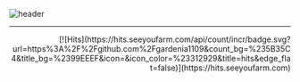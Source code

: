 ![header](https://capsule-render.vercel.app/api?type=shark&color=auto&height=300&section=header&text=Have%20a%20good%20day&fontSize=90)

---

<div style="text-align: right"> [![Hits](https://hits.seeyoufarm.com/api/count/incr/badge.svg?url=https%3A%2F%2Fgithub.com%2Fgardenia1109&count_bg=%235B35C4&title_bg=%2399EEEF&icon=&icon_color=%23312929&title=hits&edge_flat=false)](https://hits.seeyoufarm.com) </div>

<!--
**gardenia1109/gardenia1109** is a ✨ _special_ ✨ repository because its `README.md` (this file) appears on your GitHub profile.

Here are some ideas to get you started:

- 🔭 I’m currently working on ...
- 🌱 I’m currently learning ...
- 👯 I’m looking to collaborate on ...
- 🤔 I’m looking for help with ...
- 💬 Ask me about ...
- 📫 How to reach me: ...
- 😄 Pronouns: ...
- ⚡ Fun fact: ...
-->

